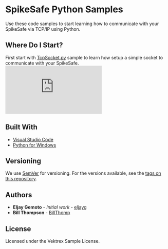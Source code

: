 # SpikeSafe Python Samples

Use these code samples to start learning how to communicate with your SpikeSafe via TCP/IP using Python.

## Where Do I Start?

First start with [TcpSocket.py](https://github.com/VektrexElectronicSystems/SpikeSafePythonSamples/Getting%20Started/TcpSocket.py) sample to learn how setup a simple socket to communicate with your SpikeSafe.
![](https://github.com/eljayg/SpikeSafePythonSamples/blob/master/TcpSocket.py)

## Built With

* [Visual Studio Code](https://code.visualstudio.com/)
* [Python for Windows](https://www.python.org/downloads/windows/)

## Versioning

We use [SemVer](http://semver.org/) for versioning. For the versions available, see the [tags on this repository](https://github.com/your/project/tags). 

## Authors

* **Eljay Gemoto** - *Initial work* - [eljayg](https://github.com/eljayg)
* **Bill Thompson** - [BillThomp](https://github.com/BillThomp)

## License

Licensed under the Vektrex Sample License.